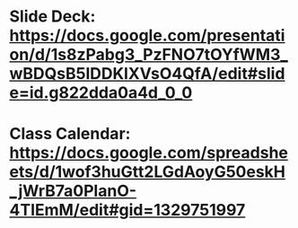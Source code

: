 # Slide Deck: https://docs.google.com/presentation/d/1s8zPabg3_PzFNO7tOYfWM3_wBDQsB5lDDKlXVsO4QfA/edit#slide=id.g822dda0a4d_0_0
# Class Calendar: https://docs.google.com/spreadsheets/d/1wof3huGtt2LGdAoyG50eskH_jWrB7a0PlanO-4TIEmM/edit#gid=1329751997
